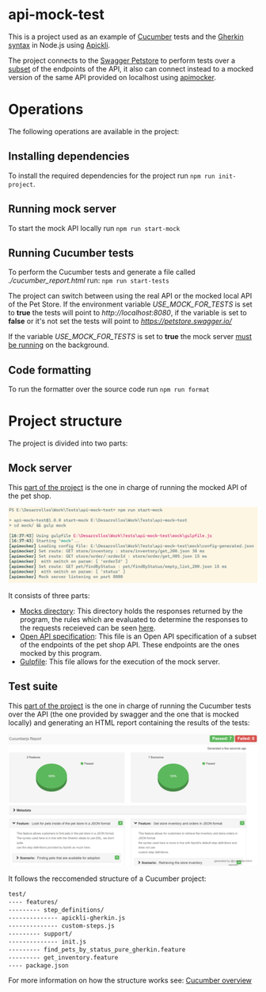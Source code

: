 # api-mock-test

This is a project used as an example of [Cucumber](https://cucumber.io/) tests and the [Gherkin syntax](https://cucumber.io/docs/gherkin/) in Node.js using [Apickli](https://github.com/apickli/apickli).

The project connects to the [Swagger Petstore](https://petstore.swagger.io/) to perform tests over a [subset](https://github.com/hdmsantander/api-mock-test/blob/main/mock/oas/pet-shop.json) of the endpoints of the API, it also can connect instead to a mocked version of the same API provided on localhost using [apimocker](https://github.com/gstroup/apimocker).

# Operations

The following operations are available in the project:

## Installing dependencies

To install the required dependencies for the project run `npm run init-project`.

## Running mock server

To start the mock API locally run `npm run start-mock`

## Running Cucumber tests

To perform the Cucumber tests and generate a file called _./cucumber_report.html_ run: `npm run start-tests`

The project can switch between using the real API or the mocked local API of the Pet Store. If the environment variable _USE_MOCK_FOR_TESTS_ is set to **true** the tests will point to _http://localhost:8080_, if the variable is set to **false** or it's not set the tests will point to _https://petstore.swagger.io/_

If the variable _USE_MOCK_FOR_TESTS_ is set to **true** the mock server [must be running](https://github.com/hdmsantander/api-mock-test#running-mock-server) on the background.

## Code formatting

To run the formatter over the source code run `npm run format`

# Project structure

The project is divided into two parts:

## Mock server

This [part of the project](https://github.com/hdmsantander/api-mock-test/tree/main/mock) is the one in charge of running the mocked API of the pet shop.

![Mocked server](.img/mock-sample.png)

It consists of three parts:

- [Mocks directory](https://github.com/hdmsantander/api-mock-test/tree/main/mock/mocks): This directory holds the responses returned by the program, the rules which are evaluated to determine the responses to the requests receieved can be seen [here](https://github.com/hdmsantander/api-mock-test/blob/main/mock/config-generated.json).
- [Open API specification](https://github.com/hdmsantander/api-mock-test/blob/main/mock/oas/pet-shop.yaml): This file is an Open API specification of a subset of the endpoints of the pet shop API. These endpoints are the ones mocked by this program.
- [Gulpfile](https://github.com/hdmsantander/api-mock-test/blob/main/mock/gulpfile.js): This file allows for the execution of the mock server.

## Test suite

This [part of the project](https://github.com/hdmsantander/api-mock-test/tree/main/test) is the one in charge of running the Cucumber tests over the API (the one provided by swagger and the one that is mocked locally) and generating an HTML report containing the results of the tests:

![Test results](.img/report-sample.png)

It follows the reccomended structure of a Cucumber project:

```
test/
---- features/
--------- step_definitions/
-------------- apickli-gherkin.js
-------------- custom-steps.js
--------- support/
-------------- init.js
--------- find_pets_by_status_pure_gherkin.feature
--------- get_inventory.feature
---- package.json

```

For more information on how the structure works see: [Cucumber overview](https://cucumber.io/docs/guides/overview/)

